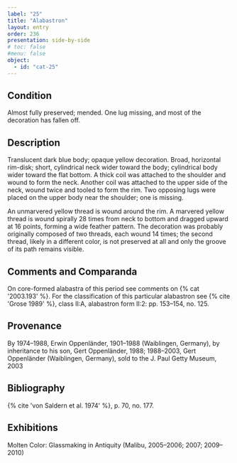 ```yaml
---
label: "25"
title: "Alabastron"
layout: entry
order: 236
presentation: side-by-side
# toc: false
#menu: false 
object:
  - id: "cat-25"
---
```


## Condition

Almost fully preserved; mended. One lug missing, and most of the decoration has fallen off.

## Description

Translucent dark blue body; opaque yellow decoration. Broad, horizontal rim-disk; short, cylindrical neck wider toward the body; cylindrical body wider toward the flat bottom. A thick coil was attached to the shoulder and wound to form the neck. Another coil was attached to the upper side of the neck, wound twice and tooled to form the rim. Two opposing lugs were placed on the upper body near the shoulder; one is missing.

An unmarvered yellow thread is wound around the rim. A marvered yellow thread is wound spirally 28 times from neck to bottom and dragged upward at 16 points, forming a wide feather pattern. The decoration was probably originally composed of two threads, each wound 14 times; the second thread, likely in a different color, is not preserved at all and only the groove of its path remains visible.

## Comments and Comparanda

On core-formed alabastra of this period see comments on {% cat '2003.193' %}. For the classification of this particular alabastron see {% cite 'Grose 1989' %}, class II:A, alabastron form II:2: pp. 153–154, no. 125.

## Provenance

By 1974–1988, Erwin Oppenländer, 1901–1988 (Waiblingen, Germany), by inheritance to his son, Gert Oppenländer, 1988; 1988–2003, Gert Oppenländer (Waiblingen, Germany), sold to the J. Paul Getty Museum, 2003

## Bibliography

{% cite 'von Saldern et al. 1974' %}, p. 70, no. 177.

## Exhibitions

Molten Color: Glassmaking in Antiquity (Malibu, 2005–2006; 2007; 2009–2010)

